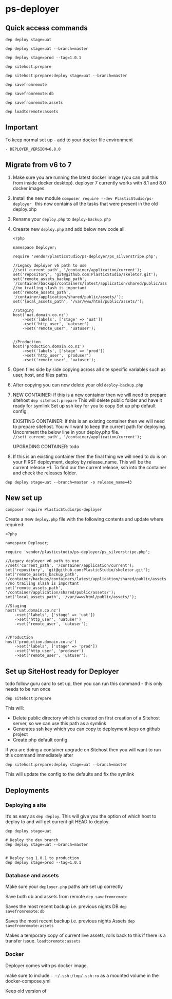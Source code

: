 # ps-deployer


## Quick access commands

`dep deploy stage=uat`

`dep deploy stage=uat --branch=master`

`dep deploy stage=prod --tag=1.0.1`

`dep sitehost:prepare`

`dep sitehost:prepare:deploy stage=uat --branch=master`

`dep savefromremote`

`dep savefromremote:db`

`dep savefromremote:assets`

`dep loadtoremote:assets`

## Important

To keep normal set up - add to your docker file environment

`- DEPLOYER_VERSION=6.8.0`

## Migrate from v6 to 7


1. Make sure you are running the latest docker image (you can pull this from inside docker desktop). deployer 7 currently works with 8.1 and 8.0 docker images.
2. Install the new module `composer require --dev PlasticStudio/ps-deployer ` this now contains all the tasks that were present in the old deploy.php
3. Rename your `deploy.php` to `deploy-backup.php`
4. Creaste new `deploy.php` and add below new code all. 
    ```
    <?php

    namespace Deployer;

    require 'vendor/plasticstudio/ps-deployer/ps_silverstripe.php';

    //Legacy deployer v6 path to use
    //set('current_path', '/container/application/current');
    set('repository', 'git@github.com:PlasticStudio/skeletor.git');
    set('remote_assets_backup_path', '/container/backups/containers/latest/application/shared/public/assets'); //no trailing slash is important
    set('remote_assets_path', '/container/application/shared/public/assets/');
    set('local_assets_path', '/var/www/html/public/assets/');

    //Staging
    host('uat.domain.co.nz')
        ->set('labels', ['stage' => 'uat'])
        ->set('http_user', 'uatuser')
        ->set('remote_user', 'uatuser');


    //Production
    host('production.domain.co.nz')
        ->set('labels', ['stage' => 'prod'])
        ->set('http_user', 'produser')
        ->set('remote_user', 'uatuser');
    ```

5. Open files side by side copying across all site specific variables such as user, host, and files paths
6. After copying you can now delete your old `deploy-backup.php`
7. NEW CONTAINER: If this is a new container then we will need to prepare sitehost
   `dep sitehost:prepare`
   This will delete public folder and have it ready for symlink
   Set up ssh key for you to copy
   Set up php default config
   
   EXISITING CONTAINER: If this is an existing container then we will need to prepare sitehost. You will want to keep the current path for deploying. Uncomment the below line in your deploy.php file.
   `//set('current_path', '/container/application/current');`
   
   UPGRADING CONTAINER: todo

8. If this is an existing container then the final thing we will need to do is on your FIRST deployment, deploy by release_name. This will be the current release +1.
To find our the current release, ssh into the container and check the releases folder.
```
dep deploy stage=uat --branch=master -o release_name=43
```


## New set up

`composer require PlasticStudio/ps-deployer`

Create a new `deploy.php` file with the following contents and update where required:

```
<?php

namespace Deployer;

require 'vendor/plasticstudio/ps-deployer/ps_silverstripe.php';

//Legacy deployer v6 path to use
//set('current_path', '/container/application/current');
set('repository', 'git@github.com:PlasticStudio/skeletor.git');
set('remote_assets_backup_path', '/container/backups/containers/latest/application/shared/public/assets'); //no trailing slash is important
set('remote_assets_path', '/container/application/shared/public/assets/');
set('local_assets_path', '/var/www/html/public/assets/');

//Staging
host('uat.domain.co.nz')
    ->set('labels', ['stage' => 'uat'])
    ->set('http_user', 'uatuser')
    ->set('remote_user', 'uatuser');


//Production
host('production.domain.co.nz')
    ->set('labels', ['stage' => 'prod'])
    ->set('http_user', 'produser')
    ->set('remote_user', 'uatuser');

```



## Set up SiteHost ready for Deployer

todo
follow guru card to set up, then you can run this command - this only needs to be run once

`dep sitehost:prepare`

This will:

- Delete public directory which is created on first creation of a Sitehost server, so we can use this path as a symlink
- Generates ssh key which you can copy to deployment keys on github project
- Create php default config 


If you are doing a container upgrade on Sitehost then you will want to run this command immediately after 

`dep sitehost:prepare:deploy stage=uat --branch=master`

This will update the config to the defaults and fix the symlink 




## Deployments


### Deploying a site

It’s as easy as `dep deploy`.  This will give you the option of which host to deploy to and will get current git HEAD to deploy.

```
dep deploy stage=uat
```

```
# Deploy the dev branch
dep deploy stage=uat --branch=master


# Deploy tag 1.0.1 to production
dep deploy stage=prod --tag=1.0.1
```


### Database and assets

Make sure your `deployer.php` paths are set up correctly

Save both db and assets from remote
`dep savefromremote`

Saves the most recent backup i.e. previous nights DB
`dep savefromremote:db`

Saves the most recent backup i.e. previous nights Assets
`dep savefromremote:assets`

Makes a temporary copy of current live assets, rolls back to this if there is a transfer issue.
`loadtoremote:assets`



### Docker
Deployer comes with ps docker image.

make sure to include `- ~/.ssh:/tmp/.ssh:ro` as a mounted volume in the docker-compose.yml 


Keep old version of 
